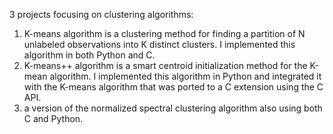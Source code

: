 3 projects focusing on clustering algorithms:
1. K-means algorithm is a clustering method for finding a partition of N unlabeled observations into K distinct clusters. I implemented this algorithm in both Python and C.
2. K-means++ algorithm is a smart centroid initialization method for the K-mean algorithm. I implemented this algorithm in Python and integrated it with the K-means algorithm that was ported to a C extension using the C API.
3. a version of the normalized spectral clustering algorithm also using both C and Python.
